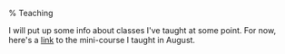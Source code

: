 % Teaching

I will put up some info about classes I've taught at some point. For now, here's a [link](teaching/hyperbolic_smc.html) to the mini-course I taught in August.